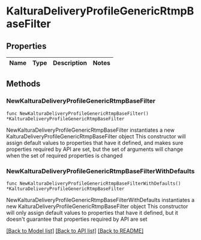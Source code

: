 # KalturaDeliveryProfileGenericRtmpBaseFilter

## Properties

Name | Type | Description | Notes
------------ | ------------- | ------------- | -------------

## Methods

### NewKalturaDeliveryProfileGenericRtmpBaseFilter

`func NewKalturaDeliveryProfileGenericRtmpBaseFilter() *KalturaDeliveryProfileGenericRtmpBaseFilter`

NewKalturaDeliveryProfileGenericRtmpBaseFilter instantiates a new KalturaDeliveryProfileGenericRtmpBaseFilter object
This constructor will assign default values to properties that have it defined,
and makes sure properties required by API are set, but the set of arguments
will change when the set of required properties is changed

### NewKalturaDeliveryProfileGenericRtmpBaseFilterWithDefaults

`func NewKalturaDeliveryProfileGenericRtmpBaseFilterWithDefaults() *KalturaDeliveryProfileGenericRtmpBaseFilter`

NewKalturaDeliveryProfileGenericRtmpBaseFilterWithDefaults instantiates a new KalturaDeliveryProfileGenericRtmpBaseFilter object
This constructor will only assign default values to properties that have it defined,
but it doesn't guarantee that properties required by API are set


[[Back to Model list]](../README.md#documentation-for-models) [[Back to API list]](../README.md#documentation-for-api-endpoints) [[Back to README]](../README.md)


